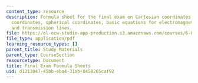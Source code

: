 ```yaml
---
content_type: resource
description: Formula sheet for the final exam on Cartesian coordinates, cylindrical
  coordinates, spherical coordinates, basic equations for electromagnetics and applications,
  and transmission lines.
file: https://ol-ocw-studio-app-production.s3.amazonaws.com/courses/6-013-electromagnetics-and-applications-fall-2005/d121304745bb4ba431ab8458265caf92_final_formulas.pdf
file_type: application/pdf
learning_resource_types: []
parent_title: Study Materials
parent_type: CourseSection
resourcetype: Document
title: Final Exam Formula Sheets
uid: d1213047-45bb-4ba4-31ab-8458265caf92
---
```

